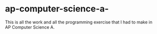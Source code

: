 # ap-computer-science-a-
This is all the work and all the programming exercise that I had to make in AP Computer Science A. 
